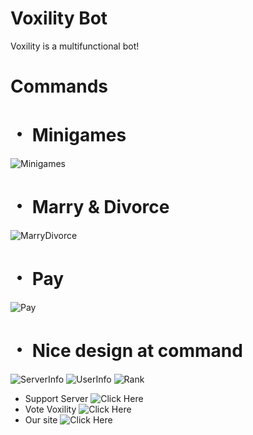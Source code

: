 # Voxility Bot
Voxility is a multifunctional bot!

# Commands

# ・ Minigames
![Minigames](https://cdn.discordapp.com/attachments/700046499211378865/701490503857864764/minigames.png)
# ・ Marry & Divorce 
![MarryDivorce](https://cdn.discordapp.com/attachments/700046499211378865/701494611075530782/marrydivorce.png)
# ・ Pay 
![Pay](https://cdn.discordapp.com/attachments/700046499211378865/701492652520243251/pay.png)
# ・ Nice design at command
![ServerInfo](https://cdn.discordapp.com/attachments/700046499211378865/701493527422566530/serverinfo.png)
![UserInfo](https://cdn.discordapp.com/attachments/700046499211378865/701493168130097152/userinfo.png)
![Rank](https://cdn.discordapp.com/attachments/700046499211378865/701493667374039101/rank.png)

- Support Server
![Click Here](https://discord.gg/hkTm6aA)
- Vote Voxility
![Click Here](https://top.gg/bot/698823845070503939/vote)
- Our site
![Click Here](https://voxility.fun/)
